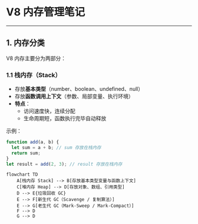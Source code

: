 # V8 内存管理笔记

---

## 1. 内存分类

V8 内存主要分为两部分：

### 1.1 栈内存（Stack）

- 存放**基本类型**（number、boolean、undefined、null）  
- 存放**函数调用上下文**（参数、局部变量、执行环境）  
- **特点**：
  - 访问速度快，连续分配  
  - 生命周期短，函数执行完毕自动释放  

示例：

```javascript
function add(a, b) {
  let sum = a + b; // sum 存放在栈内存
  return sum;
}
let result = add(2, 3); // result 存放在栈内存

```
```mermaid
flowchart TD
    A[栈内存 Stack] --> B[存放基本类型变量与函数上下文]
    C[堆内存 Heap] --> D[存放对象、数组、引用类型]
    D --> E{垃圾回收 GC}
    E --> F[新生代 GC（Scavenge / 复制算法）]
    E --> G[老生代 GC（Mark-Sweep / Mark-Compact）]
    F --> D
    G --> D